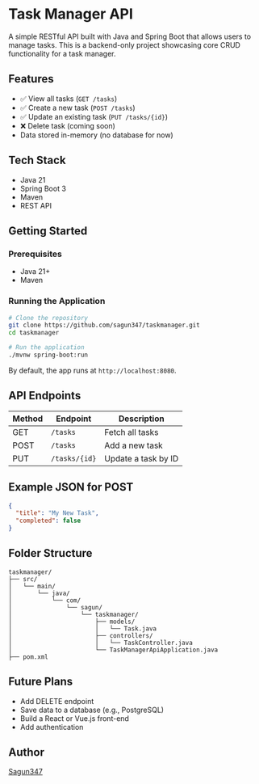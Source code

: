 # Task Manager API

A simple RESTful API built with Java and Spring Boot that allows users to manage tasks. This is a backend-only project showcasing core CRUD functionality for a task manager.

## Features

- ✅ View all tasks (`GET /tasks`)
- ✅ Create a new task (`POST /tasks`)
- ✅ Update an existing task (`PUT /tasks/{id}`)
- ❌ Delete task (coming soon)
- Data stored in-memory (no database for now)

## Tech Stack

- Java 21
- Spring Boot 3
- Maven
- REST API

## Getting Started

### Prerequisites

- Java 21+
- Maven

### Running the Application

```bash
# Clone the repository
git clone https://github.com/sagun347/taskmanager.git
cd taskmanager

# Run the application
./mvnw spring-boot:run
```

By default, the app runs at `http://localhost:8080`.

## API Endpoints

| Method | Endpoint        | Description             |
|--------|------------------|-------------------------|
| GET    | `/tasks`         | Fetch all tasks         |
| POST   | `/tasks`         | Add a new task          |
| PUT    | `/tasks/{id}`    | Update a task by ID     |

## Example JSON for POST

```json
{
  "title": "My New Task",
  "completed": false
}
```

## Folder Structure

```
taskmanager/
├── src/
│   └── main/
│       └── java/
│           └── com/
│               └── sagun/
│                   └── taskmanager/
│                       ├── models/
│                       │   └── Task.java
│                       ├── controllers/
│                       │   └── TaskController.java
│                       └── TaskManagerApiApplication.java
├── pom.xml
```

## Future Plans

- Add DELETE endpoint
- Save data to a database (e.g., PostgreSQL)
- Build a React or Vue.js front-end
- Add authentication

## Author

[Sagun347](https://github.com/sagun347)
